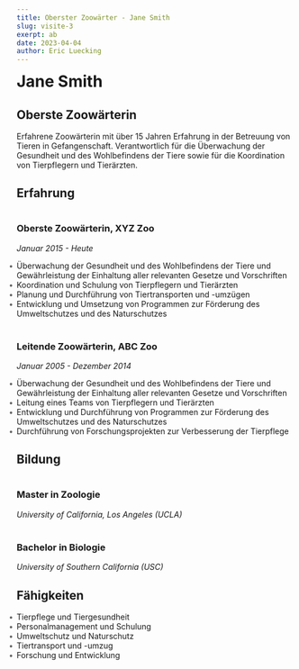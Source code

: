 ```yaml
---
title: Oberster Zoowärter - Jane Smith
slug: visite-3
exerpt: ab
date: 2023-04-04
author: Eric Luecking
---
```




# Jane Smith

## Oberste Zoowärterin

Erfahrene Zoowärterin mit über 15 Jahren Erfahrung in der Betreuung von Tieren in Gefangenschaft. Verantwortlich für die Überwachung der Gesundheit und des Wohlbefindens der Tiere sowie für die Koordination von Tierpflegern und Tierärzten.

## Erfahrung

### Oberste Zoowärterin, XYZ Zoo

*Januar 2015 - Heute*

- Überwachung der Gesundheit und des Wohlbefindens der Tiere und Gewährleistung der Einhaltung aller relevanten Gesetze und Vorschriften
- Koordination und Schulung von Tierpflegern und Tierärzten
- Planung und Durchführung von Tiertransporten und -umzügen
- Entwicklung und Umsetzung von Programmen zur Förderung des Umweltschutzes und des Naturschutzes

### Leitende Zoowärterin, ABC Zoo

*Januar 2005 - Dezember 2014*

- Überwachung der Gesundheit und des Wohlbefindens der Tiere und Gewährleistung der Einhaltung aller relevanten Gesetze und Vorschriften
- Leitung eines Teams von Tierpflegern und Tierärzten
- Entwicklung und Durchführung von Programmen zur Förderung des Umweltschutzes und des Naturschutzes
- Durchführung von Forschungsprojekten zur Verbesserung der Tierpflege

## Bildung

### Master in Zoologie

*University of California, Los Angeles (UCLA)*

### Bachelor in Biologie

*University of Southern California (USC)*

## Fähigkeiten

- Tierpflege und Tiergesundheit
- Personalmanagement und Schulung
- Umweltschutz und Naturschutz
- Tiertransport und -umzug
- Forschung und Entwicklung

<style>
.card {
  background-color: #fff;
  border-radius: 10px;
  box-shadow: 0 5px 10px rgba(0, 0, 0, 0.1);
  padding: 20px;
  margin: 50px auto;
  max-width: 600px;
}

.profile-picture {
  border-radius: 50%;
  display: block;
  margin: 20px auto;
  max-width: 200px;
  width: 100%;
}

h1 {
  margin-top: 0;
}

ul {
  list-style: none;
  margin: 0;
  padding: 0;
}

li:before {
  content: "•";
  color: #666;
  display: inline-block;
  width: 1em;
  margin-left: -1em;
}

h3 {
  margin-top: 40px;
}
